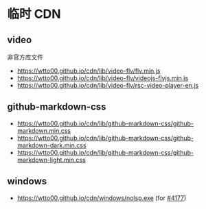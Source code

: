 # 临时 CDN

## video

非官方库文件

- https://wtto00.github.io/cdn/lib/video-flv/flv.min.js
- https://wtto00.github.io/cdn/lib/video-flv/videojs-flvjs.min.js
- https://wtto00.github.io/cdn/lib/video-flv/rsc-video-player-en.js

## github-markdown-css

- https://wtto00.github.io/cdn/lib/github-markdown-css/github-markdown.min.css
- https://wtto00.github.io/cdn/lib/github-markdown-css/github-markdown-dark.min.css
- https://wtto00.github.io/cdn/lib/github-markdown-css/github-markdown-light.min.css

## windows

- https://wtto00.github.io/cdn/windows/nolsp.exe (for [#4177](https://github.com/microsoft/WSL/issues/4177))
